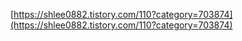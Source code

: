 [https://shlee0882.tistory.com/110?category=703874](https://shlee0882.tistory.com/110?category=703874)
